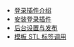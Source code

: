 * [登录插件介绍](README.md)
* [安装登录插件](install.md) 
* [后台设置与发布](background.md) 
* [模板 STL 标签调用](foreground.md)